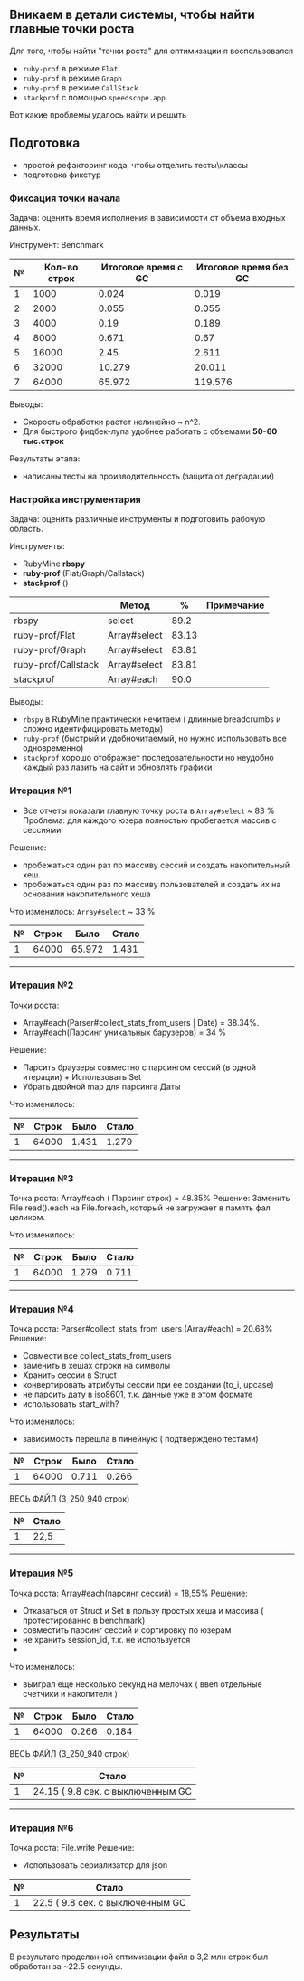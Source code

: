 
## Вникаем в детали системы, чтобы найти главные точки роста
Для того, чтобы найти "точки роста" для оптимизации я воспользовался 
- `ruby-prof` в режиме `Flat`
- `ruby-prof` в режиме `Graph`
- `ruby-prof` в режиме `CallStack`
- `stackprof` с помощью `speedscope.app`

Вот какие проблемы удалось найти и решить


## Подготовка 
- простой рефакторинг кода, чтобы отделить тесты\классы
- подготовка фикстур

### Фиксация точки начала
Задача: оценить время исполнения в зависимости от объема входных данных.

Инструмент: Benchmark

| №   | Кол-во строк | Итоговое время с GC | Итоговое время без GC |
|-----|--------------|---------------------|-----------------------|
| 1   | 1000         | 0.024               | 0.019                 |
| 2   | 2000         | 0.055               | 0.055                 |
| 3   | 4000         | 0.19                | 0.189                 |
| 4   | 8000         | 0.671               | 0.67                  |
| 5   | 16000        | 2.45                | 2.611                 |
| 6   | 32000        | 10.279              | 20.011                |
| 7   | 64000        | 65.972              | 119.576               |

Выводы: 
- Скорость обработки растет нелинейно ~ n^2.
- Для быстрого фидбек-лупа удобнее работать с объемами **50-60 тыс.строк**

Результаты этапа: 
- написаны тесты на производительность (защита от деградации)

### Настройка инструментария

Задача: оценить различные инструменты и подготовить рабочую область.

Инструменты:
- RubyMine **rbspy**
- **ruby-prof** (Flat/Graph/Callstack)
- **stackprof** ([](http://speedscope.app))

|                      | Метод        | %     | Примечание |
|----------------------|--------------|-------|------------|
| rbspy                | select       | 89.2  |            |
| ruby-prof/Flat       | Array#select | 83.13 |            |
| ruby-prof/Graph      | Array#select | 83.81 |            |
| ruby-prof/Callstack  | Array#select | 83.81 |            |
| stackprof            | Array#each   | 90.0  |            |

Выводы: 
- `rbspy` в RubyMine практически нечитаем ( длинные breadcrumbs и сложно идентифицировать методы)
- `ruby-prof` (быстрый и удобночитаемый, но нужно использовать все одновременно)
- `stackprof` хорошо отображает последовательности но неудобно каждый раз лазить на сайт и обновлять графики


### Итерация №1
- Все отчеты показали главную точку роста в `Array#select` ~ 83 %
Проблема: для каждого юзера полностью пробегается массив с сессиями

Решение:
- пробежаться один раз по массиву сессий и создать накопительный хеш. 
- пробежаться один раз по массиву пользователей и создать их на основании накопительного хеша

Что изменилось:
`Array#select` ~ 33 %

| №   | Строк | Было   | Стало  |
|-----|-------|--------|--------|
| 1   | 64000 | 65.972 | 1.431  |

----------------------

### Итерация №2
Точки роста: 
- Array#each(Parser#collect_stats_from_users | Date) = 38.34%. 
- Array#each(Парсинг уникальных барузеров) = 34 %

Решение:
- Парсить браузеры совместно с парсингом сессий (в одной итерации) + Использовать Set
- Убрать двойной map для парсинга Даты

Что изменилось:

| №   | Строк | Было    | Стало  |
|-----|-------|---------|--------|
| 1   | 64000 | 1.431   | 1.279  |

----------------------

### Итерация №3

Точка роста: Array#each ( Парсинг строк) = 48.35%
Решение: Заменить File.read().each на File.foreach, который не загружает в память фал целиком.

Что изменилось:

| №   | Строк | Было    | Стало  |
|-----|-------|---------|--------|
| 1   | 64000 |  1.279  | 0.711  |

----------------------

### Итерация №4

Точка роста: Parser#collect_stats_from_users (Array#each)  = 20.68%
Решение: 
- Совмести все collect_stats_from_users
- заменить в хешах строки на символы
- Хранить сессии в Struct
- конвертировать атрибуты сессии при ее создании (to_i, upcase)
- не парсить дату в iso8601, т.к. данные уже в этом формате
- использовать start_with?

Что изменилось:
- зависимость перешла в линейную ( подтверждено тестами)

| №   | Строк | Было    | Стало |
|-----|-------|---------|-------|
| 1   | 64000 |  0.711  | 0.266 |

ВЕСЬ ФАЙЛ (3_250_940 строк)

| №   | Стало |
|-----|-------|
| 1   | 22,5  |

----------------------

### Итерация №5

Точка роста: Array#each(парсинг сессий) = 18,55%
Решение: 
- Отказаться от Struct и Set в пользу простых хеша и массива ( протестированно в benchmark)
- совместить парсинг сессий и сортировку по юзерам
- не хранить session_id, т.к. не используется
- 

Что изменилось:
- выиграл еще несколько секунд на мелочах ( ввел отдельные счетчики и накопители )

| №   | Строк | Было    | Стало |
|-----|-------|---------|-------|
| 1   | 64000 |  0.266  | 0.184 |

ВЕСЬ ФАЙЛ (3_250_940 строк)  

| №   | Стало                              |
|-----|------------------------------------|
| 1   | 24.15  ( 9.8 сек. с выключенным GC |

----------------------

### Итерация №6

Точка роста: File.write
Решение:
- Использовать сериализатор для json

| №   | Стало                             |
|-----|-----------------------------------|
| 1   | 22.5  ( 9.8 сек. с выключенным GC |

## Результаты
В результате проделанной оптимизации файл в 3,2 млн строк был обработан за ~22.5 секунды.



